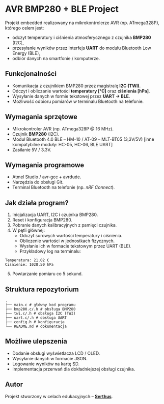 # AVR BMP280 + BLE Project

Projekt embedded realizowany na mikrokontrolerze AVR (np. ATmega328P), którego celem jest:
- odczyt temperatury i ciśnienia atmosferycznego z czujnika **BMP280** (I2C),
- przesyłanie wyników przez interfejs **UART** do modułu Bluetooth Low Energy (BLE),
- odbiór danych na smartfonie / komputerze.

## Funkcjonalności
- Komunikacja z czujnikiem BMP280 przez magistralę **I2C (TWI)**.
- Odczyt i obliczanie wartości **temperatury [°C]** oraz **ciśnienia [hPa]**.
- Wysyłanie danych w formie tekstowej przez **UART → BLE**.
- Możliwość odbioru pomiarów w terminalu Bluetooth na telefonie.

## Wymagania sprzętowe
- Mikrokontroler AVR (np. ATmega328P @ 16 MHz).
- Czujnik **BMP280** (I2C).
- Moduł Bluetooth 4.0 BLE – HM-10 / AT-09 – MLT-BT05 (3,3V/5V) [inne kompatybilne moduły: HC-05, HC-06, BLE UART]
- Zasilanie 5V / 3.3V.

## Wymagania programowe
- Atmel Studio / avr-gcc + avrdude.
- Narzędzia do obsługi Git.
- Terminal Bluetooth na telefonie (np. *nRF Connect*).

## Jak działa program?
1. Inicjalizacja UART, I2C i czujnika BMP280.
2. Reset i konfiguracja BMP280.
3. Pobranie danych kalibracyjnych z pamięci czujnika.
4. W pętli głównej:
   - Odczyt surowych wartości temperatury i ciśnienia.
   - Obliczenie wartości w jednostkach fizycznych.
   - Wysłanie ich w formacie tekstowym przez UART (BLE).
   - Przykładowy log na terminalu:
     
```
Temperatura: 21.02 C 
Cisnienie: 1028.50 hPa
```

5. Powtarzanie pomiaru co 5 sekund.

## Struktura repozytorium
```
.
├── main.c # główny kod programu
├── bmp280.c/.h # obsługa BMP280
├── twi.c/.h # obsługa I2C (TWI)
├── uart.c/.h # obsługa UART
├── config.h # konfiguracja
└── README.md # dokumentacja
```

## Możliwe ulepszenia
- Dodanie obsługi wyświetlacza LCD / OLED.
- Wysyłanie danych w formacie JSON.
- Logowanie wyników na kartę SD.
- Implementacja przerwań dla dokładniejszej obsługi czujnika.

## Autor
Projekt stworzony w celach edukacyjnych – **[Serthus](https://github.com/Serthus)**.
